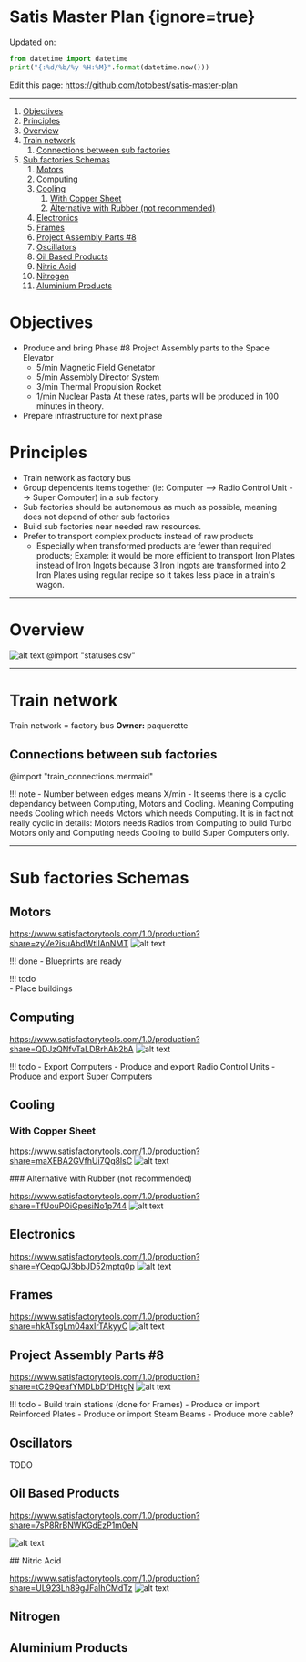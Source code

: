 # Satis Master Plan  {ignore=true}

Updated on:
```python {cmd=true,output="html",hide}
from datetime import datetime
print("{:%d/%b/%y %H:%M}".format(datetime.now()))
```

Edit this page: https://github.com/totobest/satis-master-plan

----



<!-- @import "[TOC]" {cmd="toc" depthFrom=1 depthTo=6 orderedList=true} -->

<!-- code_chunk_output -->

1. [Objectives](#objectives)
2. [Principles](#principles)
3. [Overview](#overview)
4. [Train network](#train-network)
    1. [Connections between sub factories](#connections-between-sub-factories)
5. [Sub factories Schemas](#sub-factories-schemas)
    1. [Motors](#motors)
    2. [Computing](#computing)
    3. [Cooling](#cooling)
        1. [With Copper Sheet](#with-copper-sheet)
        2. [Alternative with Rubber (not recommended)](#alternative-with-rubber-not-recommended)
    4. [Electronics](#electronics)
    5. [Frames](#frames)
    6. [Project Assembly Parts #8](#project-assembly-parts-8)
    7. [Oscillators](#oscillators)
    8. [Oil Based Products](#oil-based-products)
    9. [Nitric Acid](#nitric-acid)
    10. [Nitrogen](#nitrogen)
    11. [Aluminium Products](#aluminium-products)

<!-- /code_chunk_output -->



# Objectives

- Produce and bring Phase #8 Project Assembly parts to the Space Elevator    
    - 5/min Magnetic Field Genetator    
    - 5/min Assembly Director System
    - 3/min Thermal Propulsion Rocket
    - 1/min Nuclear Pasta
    At these rates, parts will be produced in 100 minutes in theory.
- Prepare infrastructure for next phase

# Principles

- Train network as factory bus
- Group dependents items together (ie: Computer --> Radio Control Unit --> Super Computer) in a sub factory
- Sub factories should be autonomous as much as possible, meaning does not depend of other sub factories
- Build sub factories near needed raw resources.
- Prefer to transport complex products instead of raw products
    - Especially when transformed products are fewer than required products;
    Example: it would be more efficient to transport Iron Plates instead of Iron Ingots because 3 Iron Ingots are transformed into 2 Iron Plates using regular recipe so it takes less place in a train's wagon.


---

# Overview

![alt text](assets/map_v3.png)
@import "statuses.csv"




---
# Train network

Train network = factory bus
**Owner:** paquerette

## Connections between sub factories


@import "train_connections.mermaid"


!!! note
    - Number between edges means X/min
    - It seems there is a cyclic dependancy between Computing, Motors and Cooling. Meaning Computing needs Cooling which needs Motors which needs Computing.
    It is in fact not really cyclic in details: Motors needs Radios from Computing to build Turbo Motors only and Computing needs Cooling to build Super Computers only.
    


---

# Sub factories Schemas

## Motors

https://www.satisfactorytools.com/1.0/production?share=zyVe2isuAbdWtIlAnNMT
![alt text](assets/motors_v2.png)


!!! done
    - Blueprints are ready


!!! todo    
    - Place buildings

## Computing
https://www.satisfactorytools.com/1.0/production?share=QDJzQNfvTaLDBrhAb2bA
![alt text](assets/computing_v3.png)

!!! todo
    - Export Computers
    - Produce and export Radio Control Units
    - Produce and export Super Computers

## Cooling


### With Copper Sheet

https://www.satisfactorytools.com/1.0/production?share=maXEBA2GVfhUi7Qg8lsC
![alt text](cooling_v3.png)

### Alternative with Rubber (not recommended)

https://www.satisfactorytools.com/1.0/production?share=TfUouPOiGpesiNo1p744
![alt text](assets/cooling_v2.png)



## Electronics
https://www.satisfactorytools.com/1.0/production?share=YCeqoQJ3bbJD52mptq0p
![alt text](assets/electronics_v2.png)

## Frames
https://www.satisfactorytools.com/1.0/production?share=hkATsgLm04axIrTAkyyC
![alt text](assets/frames2.png)


## Project Assembly Parts #8
https://www.satisfactorytools.com/1.0/production?share=tC29QeafYMDLbDfDHtgN
![alt text](assets/pap8_v2.png)

!!! todo
    - Build train stations (done for Frames)
    - Produce or import Reinforced Plates
    - Produce or import Steam Beams
    - Produce more cable?

## Oscillators

TODO



## Oil Based Products

https://www.satisfactorytools.com/1.0/production?share=7sP8RrBNWKGdEzP1m0eN

![alt text](assets/oil_v2.png)



## Nitric Acid

https://www.satisfactorytools.com/1.0/production?share=UL923Lh89gJFaIhCMdTz
![alt text](assets/nitric.png)


## Nitrogen

## Aluminium Products